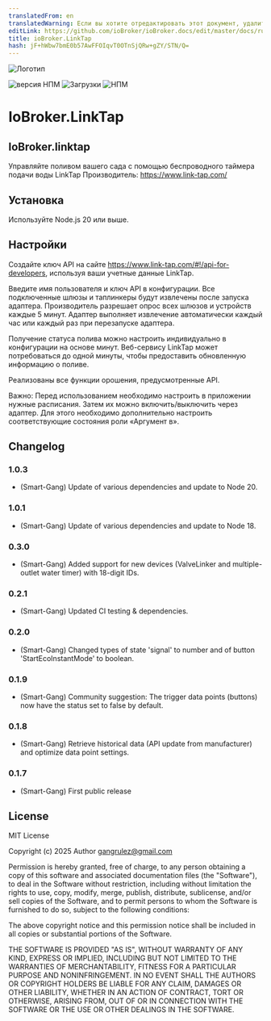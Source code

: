 ```yaml
---
translatedFrom: en
translatedWarning: Если вы хотите отредактировать этот документ, удалите поле «translationFrom», в противном случае этот документ будет снова автоматически переведен
editLink: https://github.com/ioBroker/ioBroker.docs/edit/master/docs/ru/adapterref/iobroker.linktap/README.md
title: ioBroker.LinkTap
hash: jF+hWbw7bmE0b57AwFFOIqvT0OTnSjQRw+gZY/STN/Q=
---
```

![Логотип](../../../en/adapterref/iobroker.linktap/admin/Logo_small.png)

![версия НПМ](http://img.shields.io/npm/v/iobroker.linktap.svg)
![Загрузки](https://img.shields.io/npm/dm/iobroker.linktap.svg)
![НПМ](https://nodei.co/npm/iobroker.linktap.png?downloads=true)

# IoBroker.LinkTap
## IoBroker.linktap
Управляйте поливом вашего сада с помощью беспроводного таймера подачи воды LinkTap Производитель: https://www.link-tap.com/

## Установка
Используйте Node.js 20 или выше.

## Настройки
Создайте ключ API на сайте https://www.link-tap.com/#!/api-for-developers, используя ваши учетные данные LinkTap.

Введите имя пользователя и ключ API в конфигурации.
Все подключенные шлюзы и таплинкеры будут извлечены после запуска адаптера. Производитель разрешает опрос всех шлюзов и устройств каждые 5 минут. Адаптер выполняет извлечение автоматически каждый час или каждый раз при перезапуске адаптера.

Получение статуса полива можно настроить индивидуально в конфигурации на основе минут. Веб-сервису LinkTap может потребоваться до одной минуты, чтобы предоставить обновленную информацию о поливе.

Реализованы все функции орошения, предусмотренные API.

Важно: Перед использованием необходимо настроить в приложении нужные расписания. Затем их можно включить/выключить через адаптер. Для этого необходимо дополнительно настроить соответствующие состояния роли «Аргумент в».

## Changelog

### 1.0.3
* (Smart-Gang) Update of various dependencies and update to Node 20.

### 1.0.1
* (Smart-Gang) Update of various dependencies and update to Node 18.

### 0.3.0
* (Smart-Gang) Added support for new devices (ValveLinker and multiple-outlet water timer) with 18-digit IDs.

### 0.2.1
* (Smart-Gang) Updated CI testing & dependencies.

### 0.2.0
* (Smart-Gang) Changed types of state 'signal' to number and of button 'StartEcoInstantMode' to boolean.

### 0.1.9
* (Smart-Gang) Community suggestion: The trigger data points (buttons) now have the status set to false by default.

### 0.1.8
* (Smart-Gang) Retrieve historical data (API update from manufacturer) and optimize data point settings.

### 0.1.7
* (Smart-Gang) First public release

## License
MIT License

Copyright (c) 2025 Author <gangrulez@gmail.com>

Permission is hereby granted, free of charge, to any person obtaining a copy
of this software and associated documentation files (the "Software"), to deal
in the Software without restriction, including without limitation the rights
to use, copy, modify, merge, publish, distribute, sublicense, and/or sell
copies of the Software, and to permit persons to whom the Software is
furnished to do so, subject to the following conditions:

The above copyright notice and this permission notice shall be included in all
copies or substantial portions of the Software.

THE SOFTWARE IS PROVIDED "AS IS", WITHOUT WARRANTY OF ANY KIND, EXPRESS OR
IMPLIED, INCLUDING BUT NOT LIMITED TO THE WARRANTIES OF MERCHANTABILITY,
FITNESS FOR A PARTICULAR PURPOSE AND NONINFRINGEMENT. IN NO EVENT SHALL THE
AUTHORS OR COPYRIGHT HOLDERS BE LIABLE FOR ANY CLAIM, DAMAGES OR OTHER
LIABILITY, WHETHER IN AN ACTION OF CONTRACT, TORT OR OTHERWISE, ARISING FROM,
OUT OF OR IN CONNECTION WITH THE SOFTWARE OR THE USE OR OTHER DEALINGS IN THE
SOFTWARE.